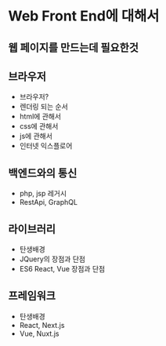 # Web Front End에 대해서
## 웹 페이지를 만드는데 필요한것

## 브라우저
- 브라우저?
- 렌더링 되는 순서
- html에 관해서
- css에 관해서
- js에 관해서
- 인터넷 익스플로어

## 백엔드와의 통신
- php, jsp 레거시
- RestApi, GraphQL

## 라이브러리
- 탄생배경
- JQuery의 장점과 단점
- ES6 React, Vue 장점과 단점

## 프레임워크
- 탄생배경
- React, Next.js
- Vue, Nuxt.js
